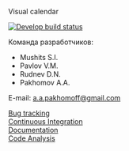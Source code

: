 Visual calendar

[![Develop build status](https://travis-ci.org/Faverick/trendets.svg?branch=feature%2FServer_creating)](https://travis-ci.org/Faverick/trendets)

Команда разработчиков:  
* Mushits S.I.
* Pavlov V.M.
* Rudnev D.N.
* Pakhomov A.A.

E-mail: a.a.pakhomoff@gmail.com

[Bug tracking](https://trendets.myjetbrains.com/youtrack)   
[Continuous Integration](https://travis-ci.org/Faverick/trendets)   
[Documentation](http://faverick.github.io/trendets/doc/)   
[Code Analysis](http://faverick.github.io/trendets/report/)

